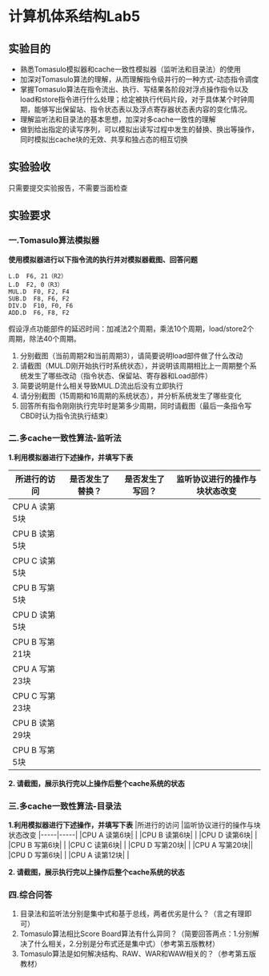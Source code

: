 # 计算机体系结构Lab5
## 实验目的
* 熟悉Tomasulo模拟器和cache一致性模拟器（监听法和目录法）的使用
* 加深对Tomasulo算法的理解，从而理解指令级并行的一种方式-动态指令调度
* 掌握Tomasulo算法在指令流出、执行、写结果各阶段对浮点操作指令以及load和store指令进行什么处理；给定被执行代码片段，对于具体某个时钟周期，能够写出保留站、指令状态表以及浮点寄存器状态表内容的变化情况。 
* 理解监听法和目录法的基本思想，加深对多cache一致性的理解
* 做到给出指定的读写序列，可以模拟出读写过程中发生的替换、换出等操作，同时模拟出cache块的无效、共享和独占态的相互切换

## 实验验收
只需要提交实验报告，不需要当面检查

## 实验要求
### 一.Tomasulo算法模拟器

**使用模拟器进行以下指令流的执行并对模拟器截图、回答问题**
```
L.D  F6, 21（R2）
L.D  F2, 0（R3）
MUL.D  F0, F2, F4
SUB.D  F8, F6, F2
DIV.D  F10, F0, F6
ADD.D  F6, F8, F2
```

假设浮点功能部件的延迟时间：加减法2个周期，乘法10个周期，load/store2个周期，除法40个周期。

1.	分别截图（当前周期2和当前周期3），请简要说明load部件做了什么改动
2.	请截图（MUL.D刚开始执行时系统状态），并说明该周期相比上一周期整个系统发生了哪些改动（指令状态、保留站、寄存器和Load部件）
3.	简要说明是什么相关导致MUL.D流出后没有立即执行
4.	请分别截图（15周期和16周期的系统状态），并分析系统发生了哪些变化
5.	回答所有指令刚刚执行完毕时是第多少周期，同时请截图（最后一条指令写CBD时认为指令流执行结束）

### 二.多cache一致性算法-监听法
**1.利用模拟器进行下述操作，并填写下表**

|所进行的访问|是否发生了替换？|是否发生了写回？|监听协议进行的操作与块状态改变|
|----|----|-----|-----|
|CPU A 读第5块| | | 
|CPU B 读第5块|| | 
|CPU C 读第5块|| | 
|CPU B 写第5块|| | 
|CPU D 读第5块|| | 
|CPU B 写第21块|| | 
|CPU A 写第23块|| | 
|CPU C 写第23块|| | 
|CPU B 读第29块|| | 
|CPU B 写第5块|| | 

**2.	请截图，展示执行完以上操作后整个cache系统的状态**

### 三.多cache一致性算法-目录法
**1.利用模拟器进行下述操作，并填写下表**
|所进行的访问	|监听协议进行的操作与块状态改变
|-----|-----|
|CPU A 读第6块|	|
|CPU B 读第6块|	|
|CPU D 读第6块|	|
|CPU B 写第6块|	|
|CPU C 读第6块|	|
|CPU D 写第20块|	|
|CPU A 写第20块||
|CPU D 写第6块|	|
|CPU A 读第12块|	|

**2.	请截图，展示执行完以上操作后整个cache系统的状态**

### 四.综合问答
1.	目录法和监听法分别是集中式和基于总线，两者优劣是什么？（言之有理即可）
2.	Tomasulo算法相比Score Board算法有什么异同？（简要回答两点：1.分别解决了什么相关，2.分别是分布式还是集中式）（参考第五版教材）
3.	Tomasulo算法是如何解决结构、RAW、WAR和WAW相关的？（参考第五版教材）

